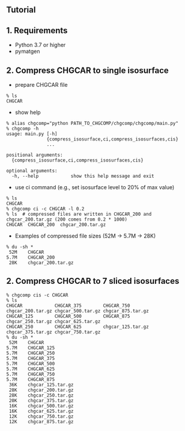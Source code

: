 Tutorial
---------------------------------------------------------
## 1. Requirements
  - Python 3.7 or higher
  - pymatgen
  
## 2. Compress CHGCAR to single isosurface
- prepare CHGCAR file
```
% ls
CHGCAR
```
- show help
```
% alias chgcomp="python PATH_TO_CHGCOMP/chgcomp/chgcomp/main.py"
% chgcomp -h 
usage: main.py [-h]
               {compress_isosurface,ci,compress_isosurfaces,cis}
               ...

positional arguments:
  {compress_isosurface,ci,compress_isosurfaces,cis}

optional arguments:
  -h, --help            show this help message and exit
```
- use ci command (e.g., set isosurface level to 20% of max value) 
```
% ls  
CHGCAR 
% chgcomp ci -c CHGCAR -l 0.2  
% ls  # compressed files are written in CHGCAR_200 and chgcar_200.tar.gz (200 comes from 0.2 * 1000)
CHGCAR  CHGCAR_200  chgcar_200.tar.gz
```
- Examples of compressed file sizes (52M -> 5.7M -> 28K)
```
% du -sh *
 52M	CHGCAR
5.7M	CHGCAR_200
 28K	chgcar_200.tar.gz
```

## 2. Compress CHGCAR to 7 sliced isosurfaces
```
% chgcomp cis -c CHGCAR 
% ls  
CHGCAR            CHGCAR_375        CHGCAR_750        chgcar_200.tar.gz chgcar_500.tar.gz chgcar_875.tar.gz
CHGCAR_125        CHGCAR_500        CHGCAR_875        chgcar_250.tar.gz chgcar_625.tar.gz
CHGCAR_250        CHGCAR_625        chgcar_125.tar.gz chgcar_375.tar.gz chgcar_750.tar.gz
% du -sh *
 52M	CHGCAR
5.7M	CHGCAR_125
5.7M	CHGCAR_250
5.7M	CHGCAR_375
5.7M	CHGCAR_500
5.7M	CHGCAR_625
5.7M	CHGCAR_750
5.7M	CHGCAR_875
 36K	chgcar_125.tar.gz
 28K	chgcar_200.tar.gz
 28K	chgcar_250.tar.gz
 20K	chgcar_375.tar.gz
 16K	chgcar_500.tar.gz
 16K	chgcar_625.tar.gz
 12K	chgcar_750.tar.gz
 12K	chgcar_875.tar.gz
```

